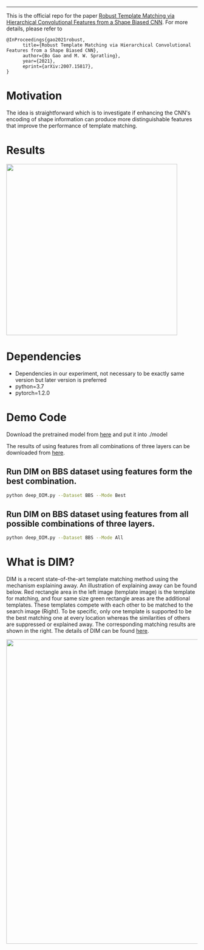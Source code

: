 ***
This is the official repo for the paper [Robust Template Matching via Hierarchical Convolutional Features from a Shape Biased CNN](https://arxiv.org/abs/2007.15817). For more details, please refer to 

```
@InProceedings{gao2021robust,
      title={Robust Template Matching via Hierarchical Convolutional Features from a Shape Biased CNN}, 
      author={Bo Gao and M. W. Spratling},
      year={2021},
      eprint={arXiv:2007.15817},
}
```
# Motivation
The idea is straightforward which is to investigate if enhancing the CNN's encoding of shape information can produce more distinguishable features that improve the performance of template matching. 
# Results 
<img src="https://raw.githubusercontent.com/iminfine/Deep-DIM/master/figure/results.PNG" width="450"/> 

# Dependencies
- Dependencies in our experiment, not necessary to be exactly same version but later version is preferred
- python=3.7
- pytorch=1.2.0
# Demo Code
Download the pretrained model from [here](https://drive.google.com/file/d/1bx2oDhnD9gUA5jhzgGXRmynhh4XPyBGV/view?usp=sharing) and put it into ./model 

The results of using features from all combinations of three layers can be downloaded from [here](https://drive.google.com/file/d/1b4O1At_q7Q-Ib6drlLFEcv5iSY4O4uBx/view?usp=sharing).
## Run DIM on BBS dataset using features form the best combination.
```bash
python deep_DIM.py --Dataset BBS --Mode Best 
```
## Run DIM on BBS dataset using features from all possible combinations of three layers.
```bash
python deep_DIM.py --Dataset BBS --Mode All 
```

# What is DIM?
DIM is a recent state-of-the-art template matching method using the mechanism explaining away. An illustration of explaining away can be found below. Red rectangle area in the left image (template image) is the template for matching, and four same size green rectangle areas are the additional templates. These templates compete with each other to be matched to the search image (Right). To be specific, only one template is supported to be the best matching one at every location whereas the similarities of others are suppressed or explained away. The corresponding matching results are shown in the right. The details of DIM can be found [here](https://nms.kcl.ac.uk/michael.spratling/Doc/dim_patchmatching.pdf).

<img src="https://raw.githubusercontent.com/iminfine/Deep-DIM/master/figure/DIM.png" width="800"/> 
